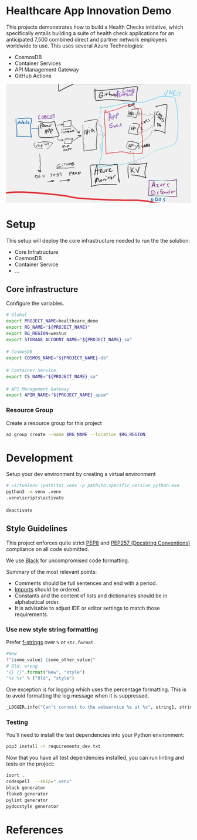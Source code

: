 # Healthcare App Innovation Demo

This projects demonstrates how to build a Health Checks initiative, which specifically 
entails building a suite of health check applications for an anticipated 7,500 combined direct and partner network 
employees worldwide to use. This uses several Azure Technologies:

* CosmosDB
* Container Services
* API Management Gateway
* GitHub Actions

![Architecture Overview](docs/architecture_overview.jpg "Architecture Overview")

# Setup

This setup will deploy the core infrastructure needed to run the the solution:

- Core Infratructure
- CosmosDB
- Container Service
- ...

## Core infrastructure

Configure the variables.

```bash
# Global
export PROJECT_NAME=healthcare_demo
export RG_NAME="${PROJECT_NAME}"
export RG_REGION=westus
export STORAGE_ACCOUNT_NAME="${PROJECT_NAME}_sa"

# CosmosDB
export COSMOS_NAME="${PROJECT_NAME}-db"

# Container Service
export CS_NAME="${PROJECT_NAME}_sa"

# API Management Gateway
export APIM_NAME="${PROJECT_NAME}_apim"
```

### Resource Group

Create a resource group for this project

```bash
az group create --name $RG_NAME --location $RG_REGION
```

# Development

Setup your dev environment by creating a virtual environment

```bash
# virtualenv \path\to\.venv -p path\to\specific_version_python.exe
python3 -m venv .venv
.venv\scripts\activate

deactivate
```

## Style Guidelines

This project enforces quite strict [PEP8](https://www.python.org/dev/peps/pep-0008/) and [PEP257 (Docstring Conventions)](https://www.python.org/dev/peps/pep-0257/) compliance on all code submitted.

We use [Black](https://github.com/psf/black) for uncompromised code formatting.

Summary of the most relevant points:

- Comments should be full sentences and end with a period.
- [Imports](https://www.python.org/dev/peps/pep-0008/#imports) should be ordered.
- Constants and the content of lists and dictionaries should be in alphabetical order.
- It is advisable to adjust IDE or editor settings to match those requirements.


### Use new style string formatting

Prefer [f-strings](https://docs.python.org/3/reference/lexical_analysis.html#f-strings) over ``%`` or ``str.format``.

```python
#New
f"{some_value} {some_other_value}"
# Old, wrong
"{} {}".format("New", "style")
"%s %s" % ("Old", "style")
```

One exception is for logging which uses the percentage formatting. This is to avoid formatting the log message when it is suppressed.

```python
_LOGGER.info("Can't connect to the webservice %s at %s", string1, string2)
```

### Testing
You'll need to install the test dependencies into your Python environment:

```bash
pip3 install -r requirements_dev.txt
```

Now that you have all test dependencies installed, you can run linting and tests on the project:

```bash
isort .
codespell  --skip=".venv"
black generator
flake8 generator
pylint generator
pydocstyle generator
```

# References

